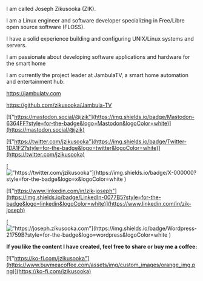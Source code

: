 I am called Joseph Zikusooka (ZIK).

I am a Linux engineer and software developer specializing in Free/Libre open source software (FLOSS).

I have a solid experience building and configuring UNIX/Linux systems and servers.

I am passionate about developing software applications and hardware for the smart home

I am currently the project leader at JambulaTV, a smart home automation and entertainment hub:

https://jambulatv.com

https://github.com/zikusooka/Jambula-TV



[!["https://mastodon.social/@jzik"](https://img.shields.io/badge/Mastodon-6364FF?style=for-the-badge&logo=Mastodon&logoColor=white)](https://mastodon.social/@jzik)

[!["https://twitter.com/jzikusooka"](https://img.shields.io/badge/Twitter-1DA1F2?style=for-the-badge&logo=twitter&logoColor=white)](https://twitter.com/jzikusooka)

[!["https://twitter.com/jzikusooka"](https://img.shields.io/badge/X-000000?style=for-the-badge&logo=x&logoColor=white
)](https://twitter.com/jzikusooka)

[!["https://www.linkedin.com/in/zik-joseph"](https://img.shields.io/badge/LinkedIn-0077B5?style=for-the-badge&logo=linkedin&logoColor=white)](https://www.linkedin.com/in/zik-joseph)

[!["https://joseph.zikusooka.com"](https://img.shields.io/badge/Wordpress-21759B?style=for-the-badge&logo=wordpress&logoColor=white
)](https://joseph.zikusooka.com)


**If you like the content I have created, feel free to share or
buy me a coffee:**

[!["https://ko-fi.com/jzikusooka"](https://www.buymeacoffee.com/assets/img/custom_images/orange_img.png)](https://ko-fi.com/jzikusooka)

<!---
zikusooka/zikusooka is a ✨ special ✨ repository because its `README.md` (this file) appears on your GitHub profile.
You can click the Preview link to take a look at your changes.
--->
